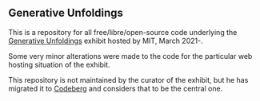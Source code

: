 ## Generative Unfoldings

This is a repository for all free/libre/open-source code underlying the [Generative Unfoldings](https://generative-unfoldings.mit.edu) exhibit hosted by MIT, March 2021-.

Some very minor alterations were made to the code for the particular web hosting situation of the exhibit.

This repository is not maintained by the curator of the exhibit, but he has migrated it to [Codeberg](https://codeberg.org/nickmontfort/generative-unfoldings) and considers that to be the central one.
